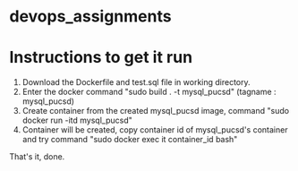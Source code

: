 # devops_assignments
# Instructions to get it run


1.  Download the Dockerfile and test.sql file in working directory.
2.  Enter the docker command "sudo build . -t mysql_pucsd" (tagname : mysql_pucsd)
3.  Create container from the created mysql_pucsd image, command "sudo docker run -itd mysql_pucsd"
4.  Container will be created, copy container id of mysql_pucsd's container and try command "sudo docker exec it container_id bash"

That's it, done.
